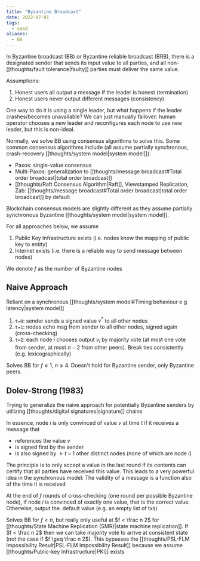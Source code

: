 ```yaml
---
title: "Byzantine Broadcast"
date: 2022-07-01
tags:
  - seed
aliases:
  - BB
---
```


In Byzantine broadcast (BB) or Byzantine reliable broadcast (BRB), there is a designated sender that sends its input value to all parties, and all non-[[thoughts/fault tolerance|faulty]] parties must deliver the same value.

Assumptions:

1. Honest users all output a message if the leader is honest (termination)
2. Honest users never output different messages (consistency)

One way to do it is using a single leader, but what happens if the leader crashes/becomes unavailable? We can just manually failover: human operator chooses a new leader and reconfigures each node to use new leader, but this is non-ideal.

Normally, we solve BB using consensus algorithms to solve this. Some common consensus algorithms include (all assume partially synchronous, crash-recovery [[thoughts/system model|system model]]):

- Paxos: single-value consensus
- Multi-Paxos: generalization to [[thoughts/message broadcast#Total order broadcast|total order broadcast]]
- [[thoughts/Raft Consensus Algorithm|Raft]], Viewstamped Replication, Zab: [[thoughts/message broadcast#Total order broadcast|total order broadcast]] by default

Blockchain consensus models are slightly different as they assume partially synchronous Byzantine [[thoughts/system model|system model]].

For all approaches below, we assume

1. Public Key Infrastructure exists (i.e. nodes know the mapping of public key to entity)
2. Internet exists (i.e. there is a reliable way to send message between nodes)

We denote $f$ as the number of Byzantine nodes

## Naive Approach

Reliant on a synchronous [[thoughts/system model#Timing behaviour e g latency|system model]]

1. `t=0`: sender sends a signed value $v^*$ to all other nodes
2. `t=1`: nodes echo msg from sender to all other nodes, signed again (cross-checking)
3. `t=2`: each node $i$ chooses output $v_i$ by majority vote (at most one vote from sender, at most $n-2$ from other peers). Break ties consistently (e.g. lexicographically)

Solves BB for $f \leq 1$, $n \geq 4$. Doesn't hold for Byzantine sender, only Byzantine peers.

## Dolev-Strong (1983)

Trying to generalize the naive approach for potentially Byzantine senders by utilizing [[thoughts/digital signatures|signature]] chains

In essence, node $i$ is only convinced of value $v$ at time $t$ if it receives a message that

- references the value $v$
- is signed first by the sender
- is also signed by $\geq t-1$ other distinct nodes (none of which are node $i$)

The principle is to only accept a value in the last round if its contents can certify that all parties have received this value. This leads to a very powerful idea in the synchronous model: The validity of a message is a function also of the time it is received

At the end of $f$ rounds of cross-checking (one round per possible Byzantine node), if node $i$ is convinced of exactly one value, that is the correct value. Otherwise, output the. default value (e.g. an empty list of txs)

Solves BB for $f < n$, but really only useful at $f < \frac n 2$ for [[thoughts/State Machine Replication (SMR)|state machine replication]]. If $f < \frac n 2$ then we can take majority vote to arrive at consistent state (not the case if $f \geq \frac n 2$). This bypasses the [[thoughts/PSL-FLM Impossibility Result|PSL-FLM Impossibility Result]] because we assume [[thoughts/Public-key Infrastructure|PKI]] exists
